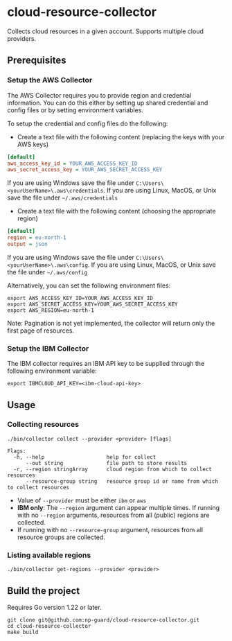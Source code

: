 # cloud-resource-collector
Collects cloud resources in a given account. Supports multiple cloud providers.

## Prerequisites

### Setup the AWS Collector

The AWS Collector requires you to provide region and credential information. You can do this either by setting up 
shared credential and config files or by setting environment variables.

To setup the credential and config files do the following:

- Create a text file with the following content (replacing the keys with your AWS keys)
```ini
[default]
aws_access_key_id = YOUR_AWS_ACCESS_KEY_ID
aws_secret_access_key = YOUR_AWS_SECRET_ACCESS_KEY
```
If you are using Windows save the file under `C:\Users\<yourUserName>\.aws\credentials`.
If you are using Linux, MacOS, or Unix save the file under `~/.aws/credentials`

- Create a text file with the following content (choosing the appropriate region)
```ini
[default]
region = eu-north-1
output = json
```
If you are using Windows save the file under `C:\Users\<yourUserName>\.aws\config`.
If you are using Linux, MacOS, or Unix save the file under `~/.aws/config`

Alternatively, you can set the following environment files:
```shell
export AWS_ACCESS_KEY_ID=YOUR_AWS_ACCESS_KEY_ID
export AWS_SECRET_ACCESS_KEY=YOUR_AWS_SECRET_ACCESS_KEY
export AWS_REGION=eu-north-1
```

Note: Pagination is not yet implemented, the collector will return only the first page of resources.

### Setup the IBM Collector

The IBM collector requires an IBM API key to be supplied through the following environment variable:
```shell
export IBMCLOUD_API_KEY=<ibm-cloud-api-key>
```

## Usage

### Collecting resources
```
./bin/collector collect --provider <provider> [flags]

Flags:
  -h, --help                    help for collect
      --out string              file path to store results
  -r, --region stringArray      cloud region from which to collect resources
      --resource-group string   resource group id or name from which to collect resources
```

* Value of `--provider` must be either `ibm` or `aws`
* **IBM only**: The `--region` argument can appear multiple times. If running with no `--region` arguments, resources from all (public) regions are collected.
* If running with no `--resource-group` argument, resources from all resource groups are collected.

### Listing available regions
```
./bin/collector get-regions --provider <provider>
```

## Build the project
Requires Go version 1.22 or later.
```shell
git clone git@github.com:np-guard/cloud-resource-collector.git
cd cloud-resource-collector
make build
```
